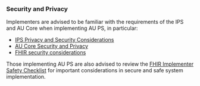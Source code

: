 ### Security and Privacy

Implementers are advised to be familiar with the requirements of the IPS and AU Core when implementing AU PS, in particular:
- [IPS Privacy and Security Considerations](https://build.fhir.org/ig/HL7/fhir-ips/Privacy-and-Security-Considerations.html)
- [AU Core Security and Privacy](https://build.fhir.org/ig/hl7au/au-fhir-core/security.html)
- [FHIR security considerations](https://hl7.org/fhir/R4/security.html)

Those implementing AU PS are also advised to review the [FHIR Implementer Safety Checklist](https://hl7.org/fhir/R4/safety.html) for important considerations in secure and safe system implementation.